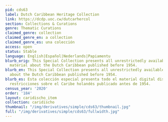 ```yaml
---
pid: cds63
label: Dutch Caribbean Heritage Collection
link: https://dcdp.uoc.cw/dutcarhercol
section: Collections & Curations
genre: Thematic Curations
claimed_genre: collection
claimed_genre_en: a collection
claimed_genre_es: una colección
access: open
status: Stable
language: English|Español|Nederlands|Papiamentu
blurb_orig: This Special Collection presents all unrestrictedly available digital
  material about the Dutch Caribbean published before 1954.
blurb_en: This Special Collection presents all unrestrictedly available digital material
  about the Dutch Caribbean published before 1954.
blurb_es: Esta colección especial presenta todo el material digital disponible sin
  restricciones sobre el Caribe holandés publicado antes de 1954.
census_year: '2020'
order: '184'
layout: caridischo_item
collection: caridischo
thumbnail: "/img/derivatives/simple/cds63/thumbnail.jpg"
full: "/img/derivatives/simple/cds63/fullwidth.jpg"
---
```

